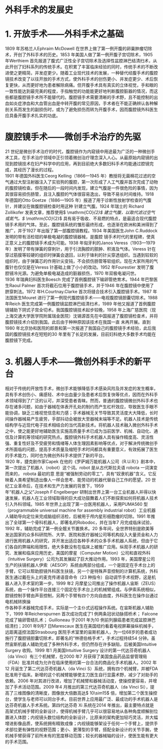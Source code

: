 # 外科手术的发展史  
# 1. 开放手术——外科手术之基础  
1809 年苏格兰人Ephraim McDowell 在世界上做了第一例开腹的卵巢肿瘤切除术，开创了外科手术的历史。1853 年美国人做了第一例开腹子宫切除术，1905 年Werthiem 首先报道了腹式广泛性全子宫切除术及选择性盆腔淋巴结清扫术，从此开创了妇科系列的传统手术。在积累了丰富临床经验的同时，传统手术的不断改进使之更精简，并发症更少。随着工业现代技术的发展，一种替代经腹手术的腹腔镜技术改变了以往开放的手术方式，使外科手术的创伤更小、并发症更少、术后恢复更快，从而更好地为患者解除病痛。但开腹手术具有真实的立体视觉，手和眼的一致性能达到最完美的程度，手指触觉的功能能更好地判断腹腔脏器的情况，而这些都是腹腔镜手术所不能替代的。腹腔镜手术需要清晰的手术野，且不能控制的出血如炎症渗血和大血管出血是中转开腹的常见原因，手术者在不能正确辨认各种解剖关系而发生的副损伤时，或为了避免损伤而转为开腹手术，因而腹腔镜外科医生应具备开腹手术扎实的功底。  
#  腹腔镜手术——微创手术治疗的先驱  
21 世纪是微创手术治疗的时代，腹腔镜作为内窥镜中用途最为广泛的一种微创手术工具，在手术治疗领域中正引领着微创治疗理念深入人心。从最原始内窥镜的出现到腔镜技术在妇产科学中的应用，再到目前绝大多数妇科手术均能通过腔镜完成，其经历了漫长的过程。  
1901 年德国外科医生Ceorg Kelling（1866—1945 年）教授将无菌棉花过滤的空气通过大型注射器注入了实验狗的腹腔，第一次形成了人工气腹并首次完成了动物的腹腔镜检查。但在随后的一段时间内发现，建立气腹是一件很危险的事情，因为其很容易损伤肠管，且注入腹腔的气体很容易逸出，导致不易长时间维持。1918 年德国的Otto Goetze（1886—1905 年）报道了用于诊断性放射学检查的气腹针，并建议在做腹腔镜检查时用这种 针建立气腹。1924 年瑞士的 Richard Zollikofer 发表文章，推荐使用$ \mathrm{CO}_{2}$     建立气腹，以取代滤过空气或氮气。$ \mathrm{CO}_{2}$     具有易于吸收、不易燃的特点，是最适合现代腹腔镜手术用的气体。至此，腹腔镜系统的雏形最终形成，也逐渐在欧洲和美洲得到了推广，并于1927 年出版了第一部腹腔镜教程。1934 年美国医生John C.Ruddock  发明的带有活检钳的单极电凝的腹腔镜器械，是腹腔 镜手术时代的里程碑，使真正意义上的腹腔镜手术成为可能。1938 年匈牙利的Janos Veress（1903—1979 年）发明了带有弹簧的穿刺针，用于引流胸腔的脓肿、积液及气体。Veress 针在穿过筋膜等较硬的组织时弹簧会退回，以利于锋利的针尖穿透组织。当遇到较软的组织时，由于弹簧芯的作用针尖变钝，不会损伤肠管等软组织。现在大家所用的气腹针也仅仅是在Veress 针基础上做了小小的改动。1952 年Fourestier 发明了腹腔镜冷光源。为避免单极电凝造成的脏器损伤，1970 年双极电凝问世。  
1936 年瑞典妇科医生Boesch 完成了首例腹腔镜下输卵管绝育术。1944 年巴黎医生Raoul Palmer 首次将截石位用于腹腔镜手术，并于1946 年在腹腔镜中使用了脐穿刺法。1972 年H.Courtnay.Clarke 首次将缝合技术引入腹腔镜手术。1987 年法国医生Mouret 进行了第一例现代腹腔镜手术——电视腹腔镜胆囊切除术。1988 年Reich 医生完成第一例腹腔镜盆腔淋巴结清扫术，1989 年他又报道了首例腹腔镜辅助下阴式子宫全切术。我国腹腔镜技术起步较晚，1958 年上海广慈医院（现上海交通大学医学院附属瑞金医院）沈锡源首先在中国报道了腹腔镜检查术，并将腹腔镜技术介绍到我国。此后由于种种原因该技术在我国一直 未再开展。直到1980 年北京协和医院的郎景和第一次报道了我国自己的腹腔镜手术经验，此后我国的腹腔镜技术在短短的30 年里有了长足的发展，目前妇科绝大多数手术均能在腹腔镜下完成。  
# 3. 机器人手术——微创外科手术的新平台  
相对于传统的开放性手术，微创手术能够降低手术感染风险及并发症的发生概率，具有手术创伤小、痛感轻、术中出血量少及患者术后恢复快等优点，因而在外科手术领域得到了广泛的认可，并深受患者青睐。然而，普通的腹腔镜微创外科手术也存在诸多问题，如由于器械在体表开孔处的制约而产生杠杆效应，导致医生手眼不能协调，缺乏三维视觉信息和力感；手术器械无关节导致其灵活度大大降低，长时间操作器械易产生疲劳，手部抖动会被放大至器械末端等不足。机器人技术是传统结构学与近现代电子技术相结合的当代高新技术。将机器人技术融入微创外科手术之中，使之能更好地辅助医生实施高质量手术已成为当前医学、机械、自动化、通信及计算机等领域的研究热点。腹腔镜外科手术机器人具有操作精度高、灵活性强、重复性好及不受疲劳和情绪等人体生理因素影响等优点，对于解决传统微创手术所面临的问题，提高手术质量及缩短手术时间都具有重要意义，有效拓展了医生的手术能力，同时也为微创外科手术提供了新的平台。  
1920 年，捷克剧作家Capek 在他的《罗萨姆万能机器人公司（R.U.R）》剧本中，第一次提出了机器人（robot）这个词。robot  是从古代斯拉夫语 robota  一词演变而来的， robota  最初的意 思是“被强制劳动的零工”，具有“奴隶机器”含义。它反映着人类希望制造出像人一样会思考、能劳动的机器代替自己工作的愿望。20 世纪工业革命后，在技术和生产力发展的背景下，1959  
年“机器人之父”Joseph F·Engelberger 研制出世界上第一台工业机器人并得以快速发展，机器人在工业领域取得的巨大成功鼓舞着人们不断探索如何将机器人技术引入外科领域。1985 年世界上出现了第一台医用机器人，采用PUMA560 型（programmable universal machine for assembly industrial robot）工业机器人辅助导向定位来完成脑组织活检，后被用于颅内星形细胞瘤的切除。1991 年推出了全球第一个骨科机器人，即著名的Robodoc，并在当年7 月完成临床试验，1992 年，辅助完成了第一例全髋关节置换术。20 多年间，全世界特别是欧美等发达国家的众多科研院所、大学、医院和医疗器械公司等机构投入大量资金和人力进行医用机器人的研究，并开发出适应各种手术的众多手术机器人系统，但由于它们各自的弊端和局限性，绝大多数没有在临床上被推广应用。纵观手术机器人的研究、发展和临床应用历史，美国的摩星（Computer Motion）公司和直视外科（Intuitive Surgery）公司为其发展起了巨大推动作用。1993 年，美国摩星公司生产的扶镜机器人伊索（AESOP）系统由两部分组成，一个是固定在手术台上的手臂，它可以帮助腔镜外科医生扶镜，另一个是特殊声音控制的计算机系统，外科医生通过戴在头上的麦克传递语音命令（23 种指令）自动调节手术视野，这是机器人进入手术室的第一步。1999 年2 月摩星公司推出了操作机器人宙斯（ZEUS）系统，由一个操作平台连接三个固定在手术台上的机械臂组成。与伊索系统相似，腔镜控制手臂由声音控制，另两个手臂有四个方向自由度，外科医生在操作台通过电机械转换操  
作各种手术器械完成手术，实际是一个主仆式远程操作系统。在宙斯机器人辅助下，1999 年Reicherspurnen 首次成功完成了1 例两条冠状动脉搭桥术； Falcone  完成了输卵管结扎术； Guilloneau 于2001 年为10 例前列腺癌患者完成盆腔淋巴结清扫；2001 年9月7 日Marescaux 医生在美国纽约看着电视屏幕操纵机械手，远距离遥控法国Strasbourg 医院手术室里的宙斯机器人，为一位68岁的患者成功施行了腹腔镜胆囊切除术，即著名的“林德伯格手术”，手术过程持续54 分钟。虽然宙斯机器人辅助完成了多种外科手术，但仍然存在许多缺陷，后被美国Intuitive Surgery 收购。1999 年1 月美国Intuitive Surgery 设计的第一代达芬奇机器人（da Vinci）有三个机械臂，在2000 年7 月获得了美国食品药品监督管理局（FDA）批准并成为允许在临床使用的第一台合法的商品化手术机器人。2002 年12 月诞生了第二代达芬奇机器人（da Vinci S）系统，拥有四个机械臂，并被FDA 批准用于临床。新增的这个机械臂能够使主刀医生自行显露术野，减少了对助手的依赖。2006 年对其进行改进，增加了机械臂和器械活动度，使操控更容易，并增加了手术活动范围。2009 年4 月推出的第三代达芬奇机器人（da Vinci Si），提高了三维图像的清晰度，图像放大倍数高达$ 10\sim15$  倍，增加第二个医生操控台，使学生与老师可以同台手术。目前世界上应用最广泛、最成功的手术机器人是达芬奇机器人手术系统。第四代达芬奇 Xi 系统在2014 年推出，最主要特点就是高架式机械手臂的全新设计，使得机械手臂几乎可以很容易地从各种角度顺解剖位置进入体腔；内视镜头数位结构的全新设计，比原来的架构更加轻巧灵活，并大幅增进影像品质，使系统拥有精致成像；内视镜能够架设于任何一个手臂上，提供手术部位更有弹性的视野范围；更小、更薄型的手臂，搭配全新设计的关节手腕，使机械手臂获得了前所未有的宽度移动范围；较长的器械轴的设计，使医生能有更大的手术范围。  
